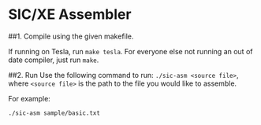 # SIC/XE Assembler

##1. Compile using the given makefile.

If running on Tesla, run `make tesla`.  For everyone else not running an out of date compiler, just run `make`.

##2. Run
Use the following command to run: `./sic-asm <source file>`, where `<source file>` is the path to the file you would like  to assemble.

For example:
~~~
./sic-asm sample/basic.txt
~~~